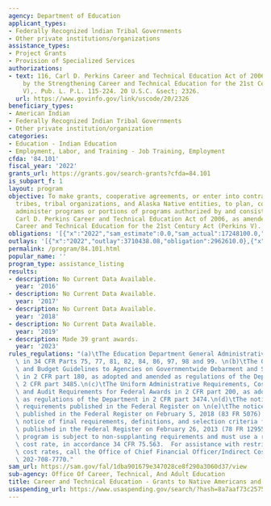 ```yaml
---
agency: Department of Education
applicant_types:
- Federally Recognized lndian Tribal Governments
- Other private institutions/organizations
assistance_types:
- Project Grants
- Provision of Specialized Services
authorizations:
- text: 116, Carl D. Perkins Career and Technical Education Act of 2006, as amended
    by the Strengthening Career and Technical Education for the 21st Century (Perkins
    V),. Pub. L. P.L. 115-224. 20 U.S.C. &sect; 2326.
  url: https://www.govinfo.gov/link/uscode/20/2326
beneficiary_types:
- American Indian
- Federally Recognized Indian Tribal Governments
- Other private institution/organization
categories:
- Education - Indian Education
- Employment, Labor, and Training - Job Training, Employment
cfda: '84.101'
fiscal_year: '2022'
grants_url: https://grants.gov/search-grants?cfda=84.101
is_subpart_f: 1
layout: program
objective: To make grants, cooperative agreements, or enter into contracts with Indian
  tribes, tribal organizations, and Alaska Native entities, to plan, conduct, and
  administer programs or portions of programs authorized by and consistent with the
  Carl D. Perkins Career and Technical Education Act of 2006, as amended by the Strengthening
  Career and Technical Education for the 21st Century Act (Perkins V).
obligations: '[{"x":"2022","sam_estimate":0.0,"sam_actual":17248100.0,"usa_spending_actual":14987824.41},{"x":"2023","sam_estimate":178730999.0,"sam_actual":0.0,"usa_spending_actual":11981556.16},{"x":"2024","sam_estimate":18416400.0,"sam_actual":0.0,"usa_spending_actual":456549.0}]'
outlays: '[{"x":"2022","outlay":3710438.08,"obligation":2962610.0},{"x":"2023","outlay":0.0,"obligation":0.0},{"x":"2024","outlay":0.0,"obligation":0.0}]'
permalink: /program/84.101.html
popular_name: ''
program_type: assistance_listing
results:
- description: No Current Data Available.
  year: '2016'
- description: No Current Data Available.
  year: '2017'
- description: No Current Data Available.
  year: '2018'
- description: No Current Data Available.
  year: '2019'
- description: Made 39 grant awards.
  year: '2023'
rules_regulations: "(a)\tThe Education Department General Administrative Regulations\
  \ in 34 CFR Parts 75, 77, 81, 82, 84, 86, 97, 98 and 99. \n(b)\tThe Office of Management\
  \ and Budget Guidelines to Agencies on Governmentwide Debarment and Suspension (Nonprocurement)\
  \ in 2 CFR part 180, as adopted and amended as regulations of the Department in\
  \ 2 CFR part 3485.\n(c)\tThe Uniform Administrative Requirements, Cost Principles,\
  \ and Audit Requirements for Federal Awards in 2 CFR part 200, as adopted and amended\
  \ as regulations of the Department in 2 CFR part 3474.\n(d)\tThe notice of final\
  \ requirements published in the Federal Register on \n(e)\tThe notice inviting applications\
  \ published in the Federal Register on February 5, 2018 (83 FR 5076).\n(f)\tThe\
  \ notice of final requirements, definitions, and selection criteria for this program\
  \ published in the Federal Register on February 26, 2013 (78 FR 12955).\n\nThis\
  \ program is subject to non-supplanting requirements and must use a restricted indirect\
  \ cost rate, in accordance 34 CFR 75.563.  For assistance with restricted indirect\
  \ cost rates, call the Office of Chief Financial Officer/Indirect Cost Group on\
  \ 202-708-7770."
sam_url: https://sam.gov/fal/1dba901679e347028ce8f290a3060d37/view
sub-agency: Office Of Career, Technical, And Adult Education
title: Career and Technical Education - Grants to Native Americans and Alaska Natives
usaspending_url: https://www.usaspending.gov/search/?hash=8a7aaf73c257545ebedfe3c3c3f47fe0
---
```

